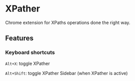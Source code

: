 # XPather

Chrome extension for XPaths operations done the right way.

## Features



### Keyboard shortcuts

`Alt+X`: toggle XPather

`Alt+Shift`: toggle XPather Sidebar (when XPather is active)